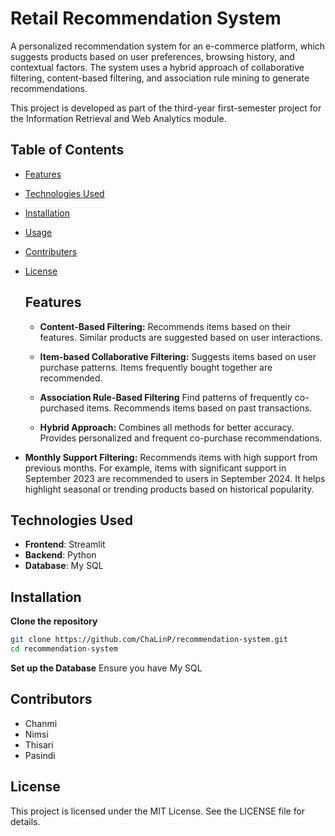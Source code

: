 # Retail Recommendation System

A personalized recommendation system for an e-commerce platform, which suggests products based on user preferences, browsing history, and contextual factors. The system uses a hybrid approach of collaborative filtering, content-based filtering, and association rule mining to generate recommendations.

This project is developed as part of the third-year first-semester project for the Information Retrieval and Web Analytics module.

## Table of Contents

- [Features](#features)
- [Technologies Used](#technologies-used)
- [Installation](#installation)
- [Usage](#usage)
- [Contributers](#contributers)
- [License](#license)

  ## Features

  - **Content-Based Filtering:**
     Recommends items based on their features.
     Similar products are suggested based on user interactions.
  
  - **Item-based Collaborative Filtering:**
     Suggests items based on user purchase patterns.
     Items frequently bought together are recommended.
  
  - **Association Rule-Based Filtering**
     Find patterns of frequently co-purchased items.
     Recommends items based on past transactions.
  
  - **Hybrid Approach:**
    Combines all methods for better accuracy.
    Provides personalized and frequent co-purchase recommendations.
  
 - **Monthly Support Filtering:**
    Recommends items with high support from previous months.
    For example, items with significant support in September 2023 are recommended to users in September 2024.
    It helps highlight seasonal or trending products based on historical popularity.

  ## Technologies Used

  - **Frontend**: Streamlit
  - **Backend**: Python
  - **Database**: My SQL

  ## Installation

  **Clone the repository**
  ```bash
  git clone https://github.com/ChaLinP/recommendation-system.git
  cd recommendation-system
  ```
  **Set up the Database**
  Ensure you have My SQL
  
 
  ## Contributors
  - Chanmi
  - Nimsi
  - Thisari
  - Pasindi
 
    
  ## License
  This project is licensed under the MIT License. See the LICENSE file for details.

  
